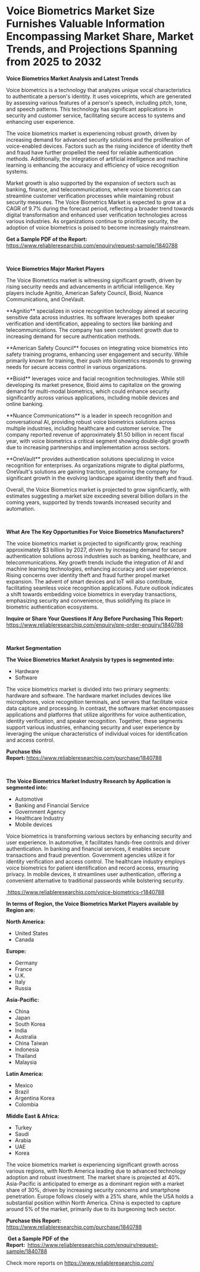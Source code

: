 <p><h1>Voice Biometrics Market Size Furnishes Valuable Information Encompassing Market Share, Market Trends, and Projections Spanning from 2025 to 2032</h1></p><p><strong>Voice Biometrics Market Analysis and Latest Trends</strong></p>
<p><p>Voice biometrics is a technology that analyzes unique vocal characteristics to authenticate a person's identity. It uses voiceprints, which are generated by assessing various features of a person's speech, including pitch, tone, and speech patterns. This technology has significant applications in security and customer service, facilitating secure access to systems and enhancing user experience.</p><p>The voice biometrics market is experiencing robust growth, driven by increasing demand for advanced security solutions and the proliferation of voice-enabled devices. Factors such as the rising incidence of identity theft and fraud have further propelled the need for reliable authentication methods. Additionally, the integration of artificial intelligence and machine learning is enhancing the accuracy and efficiency of voice recognition systems.</p><p>Market growth is also supported by the expansion of sectors such as banking, finance, and telecommunications, where voice biometrics can streamline customer verification processes while maintaining robust security measures. The Voice Biometrics Market is expected to grow at a CAGR of 9.7% during the forecast period, reflecting a broader trend towards digital transformation and enhanced user verification technologies across various industries. As organizations continue to prioritize security, the adoption of voice biometrics is poised to become increasingly mainstream.</p></p>
<p><strong>Get a Sample PDF of the Report:&nbsp;</strong> <a href="https://www.reliableresearchiq.com/enquiry/request-sample/1840788?utm_campaign=2101&utm_medium=2&utm_source=Github&utm_content=ia&utm_term=11022025&utm_id=voice-biometrics">https://www.reliableresearchiq.com/enquiry/request-sample/1840788</a></p>
<p>&nbsp;</p>
<p><strong>Voice Biometrics Major Market Players</strong></p>
<p><p>The Voice Biometrics market is witnessing significant growth, driven by rising security needs and advancements in artificial intelligence. Key players include Agnitio, American Safety Council, Bioid, Nuance Communications, and OneVault.</p><p>**Agnitio** specializes in voice recognition technology aimed at securing sensitive data across industries. Its software leverages both speaker verification and identification, appealing to sectors like banking and telecommunications. The company has seen consistent growth due to increasing demand for secure authentication methods. </p><p>**American Safety Council** focuses on integrating voice biometrics into safety training programs, enhancing user engagement and security. While primarily known for training, their push into biometrics responds to growing needs for secure access control in various organizations.</p><p>**Bioid** leverages voice and facial recognition technologies. While still developing its market presence, Bioid aims to capitalize on the growing demand for multi-modal biometrics, which could enhance security significantly across various applications, including mobile devices and online banking.</p><p>**Nuance Communications** is a leader in speech recognition and conversational AI, providing robust voice biometrics solutions across multiple industries, including healthcare and customer service. The company reported revenue of approximately $1.50 billion in recent fiscal year, with voice biometrics a critical segment showing double-digit growth due to increasing partnerships and implementation across sectors.</p><p>**OneVault** provides authentication solutions specializing in voice recognition for enterprises. As organizations migrate to digital platforms, OneVault's solutions are gaining traction, positioning the company for significant growth in the evolving landscape against identity theft and fraud.</p><p>Overall, the Voice Biometrics market is projected to grow significantly, with estimates suggesting a market size exceeding several billion dollars in the coming years, supported by trends towards increased security and automation.</p></p>
<p>&nbsp;</p>
<p><strong>What Are The Key Opportunities For Voice Biometrics Manufacturers?</strong></p>
<p><p>The voice biometrics market is projected to significantly grow, reaching approximately $3 billion by 2027, driven by increasing demand for secure authentication solutions across industries such as banking, healthcare, and telecommunications. Key growth trends include the integration of AI and machine learning technologies, enhancing accuracy and user experience. Rising concerns over identity theft and fraud further propel market expansion. The advent of smart devices and IoT will also contribute, facilitating seamless voice recognition applications. Future outlook indicates a shift towards embedding voice biometrics in everyday transactions, emphasizing security and convenience, thus solidifying its place in biometric authentication ecosystems.</p></p>
<p><strong>Inquire or Share Your Questions If Any Before Purchasing This Report:</strong> <a href="https://www.reliableresearchiq.com/enquiry/pre-order-enquiry/1840788?utm_campaign=2101&utm_medium=2&utm_source=Github&utm_content=ia&utm_term=11022025&utm_id=voice-biometrics">https://www.reliableresearchiq.com/enquiry/pre-order-enquiry/1840788</a></p>
<p>&nbsp;</p>
<p><strong>Market Segmentation</strong></p>
<p><strong>The Voice Biometrics Market Analysis by types is segmented into:</strong></p>
<p><ul><li>Hardware</li><li>Software</li></ul></p>
<p><p>The voice biometrics market is divided into two primary segments: hardware and software. The hardware market includes devices like microphones, voice recognition terminals, and servers that facilitate voice data capture and processing. In contrast, the software market encompasses applications and platforms that utilize algorithms for voice authentication, identity verification, and speaker recognition. Together, these segments support various industries, enhancing security and user experience by leveraging the unique characteristics of individual voices for identification and access control.</p></p>
<p><strong>Purchase this Report:&nbsp;</strong><a href="https://www.reliableresearchiq.com/purchase/1840788?utm_campaign=2101&utm_medium=2&utm_source=Github&utm_content=ia&utm_term=11022025&utm_id=voice-biometrics">https://www.reliableresearchiq.com/purchase/1840788</a></p>
<p>&nbsp;</p>
<p><strong>The Voice Biometrics Market Industry Research by Application is segmented into:</strong></p>
<p><ul><li>Automotive</li><li>Banking and Financial Service</li><li>Government Agency</li><li>Healthcare Industry</li><li>Mobile devices</li></ul></p>
<p><p>Voice biometrics is transforming various sectors by enhancing security and user experience. In automotive, it facilitates hands-free controls and driver authentication. In banking and financial services, it enables secure transactions and fraud prevention. Government agencies utilize it for identity verification and access control. The healthcare industry employs voice biometrics for patient identification and record access, ensuring privacy. In mobile devices, it streamlines user authentication, offering a convenient alternative to traditional passwords while bolstering security.</p></p>
<p><a href="https://www.reliableresearchiq.com/voice-biometrics-r1840788?utm_campaign=2101&utm_medium=2&utm_source=Github&utm_content=ia&utm_term=11022025&utm_id=voice-biometrics">&nbsp;https://www.reliableresearchiq.com/voice-biometrics-r1840788</a></p>
<p><strong>In terms of Region, the Voice Biometrics Market Players available by Region are:</strong></p>
<p>
    <p> <strong> North America: </strong>
        <ul>
            <li>United States</li>
            <li>Canada</li>
        </ul>
        </p> 
    <p> <strong> Europe: </strong>
        <ul>
            <li>Germany</li>
            <li>France</li>
            <li>U.K.</li>
            <li>Italy</li>
            <li>Russia</li>
        </ul>
        </p> 
    <p> <strong> Asia-Pacific: </strong>
        <ul>
            <li>China</li>
            <li>Japan</li>
            <li>South Korea</li>
            <li>India</li>
            <li>Australia</li>
            <li>China Taiwan</li>
            <li>Indonesia</li>
            <li>Thailand</li>
            <li>Malaysia</li>
        </ul>
        </p> 
    <p> <strong> Latin America: </strong>
        <ul>
            <li>Mexico</li>
            <li>Brazil</li>
            <li>Argentina Korea</li>
            <li>Colombia</li>
        </ul>
        </p> 
    <p> <strong> Middle East & Africa: </strong>
        <ul>
            <li>Turkey</li>
            <li>Saudi</li>
            <li>Arabia</li>
            <li>UAE</li>
            <li>Korea</li>
        </ul>
    </p>
    </p>
<p><p>The voice biometrics market is experiencing significant growth across various regions, with North America leading due to advanced technology adoption and robust investment. The market share is projected at 40%. Asia-Pacific is anticipated to emerge as a dominant region with a market share of 30%, driven by increasing security concerns and smartphone penetration. Europe follows closely with a 25% share, while the USA holds a substantial position within North America. China is expected to capture around 5% of the market, primarily due to its burgeoning tech sector.</p></p>
<p><strong>Purchase this Report: </strong><a href="https://www.reliableresearchiq.com/purchase/1840788?utm_campaign=2101&utm_medium=2&utm_source=Github&utm_content=ia&utm_term=11022025&utm_id=voice-biometrics">https://www.reliableresearchiq.com/purchase/1840788</a></p>
<p>&nbsp;<strong>Get a Sample PDF of the Report:&nbsp;&nbsp;</strong><a href="https://www.reliableresearchiq.com/enquiry/request-sample/1840788?utm_campaign=2101&utm_medium=2&utm_source=Github&utm_content=ia&utm_term=11022025&utm_id=voice-biometrics">https://www.reliableresearchiq.com/enquiry/request-sample/1840788</a></p>
<p><strong></strong></p>
<p>Check more reports on <a href="https://www.reliableresearchiq.com/?utm_campaign=2101&utm_medium=2&utm_source=Github&utm_content=ia&utm_term=11022025&utm_id=voice-biometrics">https://www.reliableresearchiq.com/</a></p>
